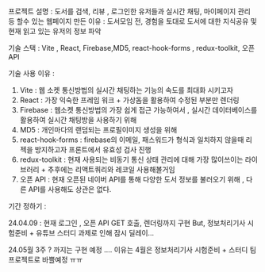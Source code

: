 ###



프로젝트 설명 : 도서를 검색, 리뷰 , 로그인한 유저들과 실시간 채팅, 마이페이지 관리 등 할수 있는 웹페이지
만든 이유 : 도서모임 전, 경험을 토대로 도서에 대한 지식공유 및 현재 읽고 있는 유저의 정보 파악


기술 스택 : Vite , React, Firebase,MD5, react-hook-forms , redux-toolkit, 오픈 API

기술 사용 이유 : 

1. Vite : 웹 소켓 통신방법의 실시간 채팅하는 기능의 속도를 최대화 시키고자
2. React : 가장 익숙한 프레임 워크 + 가상돔을 활용하여 수정된 부분만 렌더링
3. Firebase : 웹소켓 통신방법의 가장 쉽게 접근 가능하여서 , 실시간 데이터베이스를 활용하여 실시간 채팅방을 사용하기 위해
4. MD5 : 개인마다의 랜덤되는 프로필이미지 생성을 위해
5. react-hook-forms : firebase의 이메일, 패스워드가 형식과 일치하지 않을때 리젝을 방지하고자 프론트에서 유효성 검사 진행
6. redux-toolkit : 현재 사용되는 비동기 통신 상태 관리에 대해 가장 많이쓰이는 라이브러리 + 추후에는 리액트쿼리와 레코일 사용해볼거임
7. 오픈 API : 현재 오픈된 네이버 API를 통해 다양한 도서 정보를 불러오기 위해 , 다른 API를 사용해도 상관은 없다.


기간 정하기 : 

24.04.09 : 현재 로그인 , 오픈 API GET 호출, 렌더링까지 구현 But, 정보처리기사 시험준비 + 유튜브 스터디 과제로 인해 잠시 딜레이...

24.05월 3주 ? 까지는 구현 예정 .... 이유는 4월은 정보처리기사 시험준비 + 스터디 팀프로젝트로 바쁠예정 ㅠㅠ
